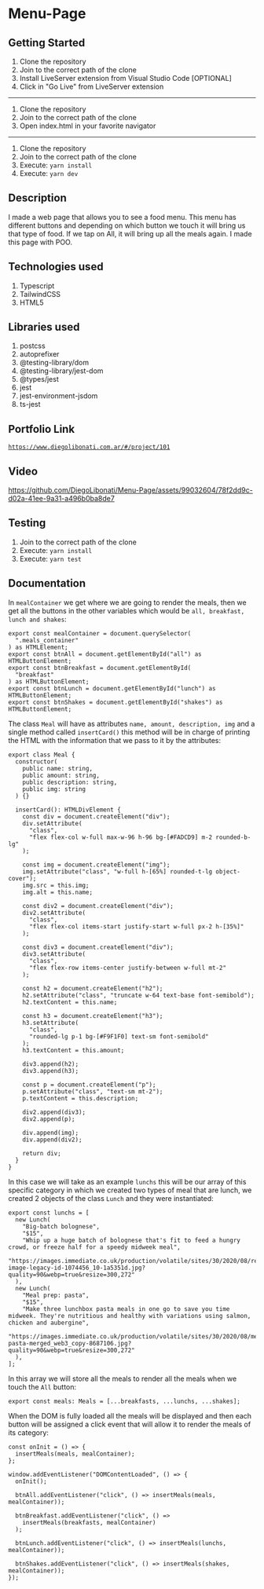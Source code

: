 # Menu-Page

## Getting Started

1. Clone the repository
2. Join to the correct path of the clone
3. Install LiveServer extension from Visual Studio Code [OPTIONAL]
4. Click in "Go Live" from LiveServer extension

---

1. Clone the repository
2. Join to the correct path of the clone
3. Open index.html in your favorite navigator

---

1. Clone the repository
2. Join to the correct path of the clone
3. Execute: `yarn install`
4. Execute: `yarn dev`

## Description

I made a web page that allows you to see a food menu. This menu has different buttons and depending on which button we touch it will bring us that type of food. If we tap on All, it will bring up all the meals again. I made this page with POO.

## Technologies used

1. Typescript
2. TailwindCSS
3. HTML5

## Libraries used

1. postcss
2. autoprefixer
3. @testing-library/dom
4. @testing-library/jest-dom
5. @types/jest
6. jest
7. jest-environment-jsdom
8. ts-jest

## Portfolio Link

[`https://www.diegolibonati.com.ar/#/project/101`](https://www.diegolibonati.com.ar/#/project/101)

## Video

https://github.com/DiegoLibonati/Menu-Page/assets/99032604/78f2dd9c-d02a-41ee-9a31-a496b0ba8de7

## Testing

1. Join to the correct path of the clone
2. Execute: `yarn install`
3. Execute: `yarn test`

## Documentation

In `mealContainer` we get where we are going to render the meals, then we get all the buttons in the other variables which would be `all, breakfast, lunch and shakes`:

```
export const mealContainer = document.querySelector(
  ".meals_container"
) as HTMLElement;
export const btnAll = document.getElementById("all") as HTMLButtonElement;
export const btnBreakfast = document.getElementById(
  "breakfast"
) as HTMLButtonElement;
export const btnLunch = document.getElementById("lunch") as HTMLButtonElement;
export const btnShakes = document.getElementById("shakes") as HTMLButtonElement;
```

The class `Meal` will have as attributes `name, amount, description, img` and a single method called `insertCard()` this method will be in charge of printing the HTML with the information that we pass to it by the attributes:

```
export class Meal {
  constructor(
    public name: string,
    public amount: string,
    public description: string,
    public img: string
  ) {}

  insertCard(): HTMLDivElement {
    const div = document.createElement("div");
    div.setAttribute(
      "class",
      "flex flex-col w-full max-w-96 h-96 bg-[#FADCD9] m-2 rounded-b-lg"
    );

    const img = document.createElement("img");
    img.setAttribute("class", "w-full h-[65%] rounded-t-lg object-cover");
    img.src = this.img;
    img.alt = this.name;

    const div2 = document.createElement("div");
    div2.setAttribute(
      "class",
      "flex flex-col items-start justify-start w-full px-2 h-[35%]"
    );

    const div3 = document.createElement("div");
    div3.setAttribute(
      "class",
      "flex flex-row items-center justify-between w-full mt-2"
    );

    const h2 = document.createElement("h2");
    h2.setAttribute("class", "truncate w-64 text-base font-semibold");
    h2.textContent = this.name;

    const h3 = document.createElement("h3");
    h3.setAttribute(
      "class",
      "rounded-lg p-1 bg-[#F9F1F0] text-sm font-semibold"
    );
    h3.textContent = this.amount;

    div3.append(h2);
    div3.append(h3);

    const p = document.createElement("p");
    p.setAttribute("class", "text-sm mt-2");
    p.textContent = this.description;

    div2.append(div3);
    div2.append(p);

    div.append(img);
    div.append(div2);

    return div;
  }
}
```

In this case we will take as an example `lunchs` this will be our array of this specific category in which we created two types of meal that are lunch, we created 2 objects of the class `Lunch` and they were instantiated:

```
export const lunchs = [
  new Lunch(
    "Big-batch bolognese",
    "$15",
    "Whip up a huge batch of bolognese that's fit to feed a hungry crowd, or freeze half for a speedy midweek meal",
    "https://images.immediate.co.uk/production/volatile/sites/30/2020/08/recipe-image-legacy-id-1074456_10-1a5351d.jpg?quality=90&webp=true&resize=300,272"
  ),
  new Lunch(
    "Meal prep: pasta",
    "$15",
    "Make three lunchbox pasta meals in one go to save you time midweek. They're nutritious and healthy with variations using salmon, chicken and aubergine",
    "https://images.immediate.co.uk/production/volatile/sites/30/2020/08/mealprep-pasta-merged_web3_copy-8687106.jpg?quality=90&webp=true&resize=300,272"
  ),
];
```

In this array we will store all the meals to render all the meals when we touch the `All` button:

```
export const meals: Meals = [...breakfasts, ...lunchs, ...shakes];
```

When the DOM is fully loaded all the meals will be displayed and then each button will be assigned a click event that will allow it to render the meals of its category:

```
const onInit = () => {
  insertMeals(meals, mealContainer);
};

window.addEventListener("DOMContentLoaded", () => {
  onInit();

  btnAll.addEventListener("click", () => insertMeals(meals, mealContainer));

  btnBreakfast.addEventListener("click", () =>
    insertMeals(breakfasts, mealContainer)
  );

  btnLunch.addEventListener("click", () => insertMeals(lunchs, mealContainer));

  btnShakes.addEventListener("click", () => insertMeals(shakes, mealContainer));
});
```
